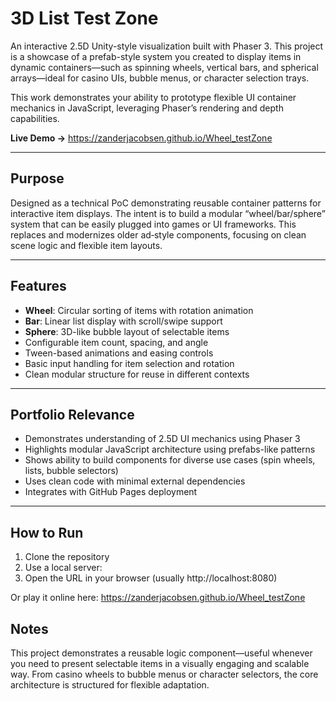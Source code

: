 # 3D List Test Zone

An interactive 2.5D Unity-style visualization built with Phaser 3. This project is a showcase of a prefab-style system you created to display items in dynamic containers—such as spinning wheels, vertical bars, and spherical arrays—ideal for casino UIs, bubble menus, or character selection trays.

This work demonstrates your ability to prototype flexible UI container mechanics in JavaScript, leveraging Phaser’s rendering and depth capabilities.

**Live Demo →** https://zanderjacobsen.github.io/Wheel_testZone

---

## Purpose

Designed as a technical PoC demonstrating reusable container patterns for interactive item displays. The intent is to build a modular “wheel/bar/sphere” system that can be easily plugged into games or UI frameworks. This replaces and modernizes older ad‑style components, focusing on clean scene logic and flexible item layouts.

---

## Features

- **Wheel**: Circular sorting of items with rotation animation
- **Bar**: Linear list display with scroll/swipe support
- **Sphere**: 3D-like bubble layout of selectable items
- Configurable item count, spacing, and angle
- Tween-based animations and easing controls
- Basic input handling for item selection and rotation
- Clean modular structure for reuse in different contexts

---

## Portfolio Relevance

- Demonstrates understanding of 2.5D UI mechanics using Phaser 3
- Highlights modular JavaScript architecture using prefabs-like patterns
- Shows ability to build components for diverse use cases (spin wheels, lists, bubble selectors)
- Uses clean code with minimal external dependencies
- Integrates with GitHub Pages deployment

---

## How to Run

1. Clone the repository  
2. Use a local server:  
3. Open the URL in your browser (usually http://localhost:8080)

Or play it online here:
https://zanderjacobsen.github.io/Wheel_testZone

## Notes
This project demonstrates a reusable logic component—useful whenever you need to present selectable items in a visually engaging and scalable way. From casino wheels to bubble menus or character selectors, the core architecture is structured for flexible adaptation.